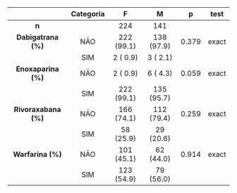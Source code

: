 

|         &nbsp;         |  Categoria  |     F      |     M      |   p   |  test  |
|:----------------------:|:-------:|:----------:|:----------:|:-----:|:------:|
|         **n**          |         |    224     |    141     |       |        |
|  **Dabigatrana (%)**   |   NÃO   | 222 (99.1) | 138 (97.9) | 0.379 | exact  |
|                        |   SIM   |  2 ( 0.9)  |  3 ( 2.1)  |       |        |
|  **Enoxaparina (%)**   |   NÃO   |  2 ( 0.9)  |  6 ( 4.3)  | 0.059 | exact  |
|                        |   SIM   | 222 (99.1) | 135 (95.7) |       |        |
|  **Rivoraxabana (%)**  |   NÃO   | 166 (74.1) | 112 (79.4) | 0.259 | exact  |
|                        |   SIM   | 58 (25.9)  | 29 (20.6)  |       |        |
|   **Warfarina (%)**    |   NÃO   | 101 (45.1) | 62 (44.0)  | 0.914 | exact  |
|                        |   SIM   | 123 (54.9) | 79 (56.0)  |       |        |

